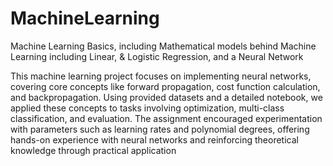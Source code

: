 # MachineLearning
Machine Learning Basics, including Mathematical models behind Machine Learning including Linear, & Logistic Regression, and a Neural Network

This machine learning project focuses on implementing neural networks, covering core concepts like forward propagation, cost function calculation, and backpropagation. Using provided datasets and a detailed notebook, we applied these concepts to tasks involving optimization, multi-class classification, and evaluation. The assignment encouraged experimentation with parameters such as learning rates and polynomial degrees, offering hands-on experience with neural networks and reinforcing theoretical knowledge through practical application
